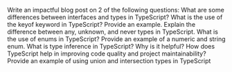 Write an impactful blog post on 2 of the following questions:
What are some differences between interfaces and types in TypeScript?
What is the use of the keyof keyword in TypeScript? Provide an example.
Explain the difference between any, unknown, and never types in TypeScript.
What is the use of enums in TypeScript? Provide an example of a numeric and string enum.
What is type inference in TypeScript? Why is it helpful?
How does TypeScript help in improving code quality and project maintainability?
Provide an example of using union and intersection types in TypeScript